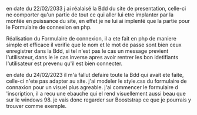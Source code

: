 en date du 22/02/2033 j ai réalaisé la Bdd du site de presentation,
celle-ci ne comporter qu'un partie de tout ce qui aller lui etre implanter par la montée en puissance du site, en effet je ne lui ai implenté que la partie pour le Formulaire de connexion en php.

Réalisation du Formulaire de connexion, il a ete fait en php de maniere simple et efficace il verifie que le nom et le mot de passe sont bien ceux enregistrer dans la Bdd, si tel n'est pas le cas un message previent l'utilisateur, dans le le cas inverse apres avoir rentrer les bon idetifiants l'utilisateur est prevenu qu'il est bien connecter.


en date du 24/02/2023 il m'a fallut defaire toute la Bdd qui avait ete faite, celle-ci n'ete pas adapter au site.
j'ai modeler le style.css du formulaire de connaxion pour un visuel plus agreable.
j'ai commencer le formulaire d 'inscription, il a recu une ebauche qui el rend visuellement aussi beau que sur le windows 98.
je vais donc regarder sur Booststrap ce que je pourrais y trouver comme exemple.
